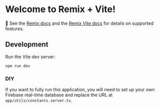 # Welcome to Remix + Vite!

📖 See the [Remix docs](https://remix.run/docs) and the [Remix Vite docs](https://remix.run/docs/en/main/guides/vite) for details on supported features.

## Development

Run the Vite dev server:

```shellscript
npm run dev
```

### DIY

If you want to fully run this application, you will need to set up your own Firebase real-time database and replace the URL at `app/utils/constants.server.ts`.
